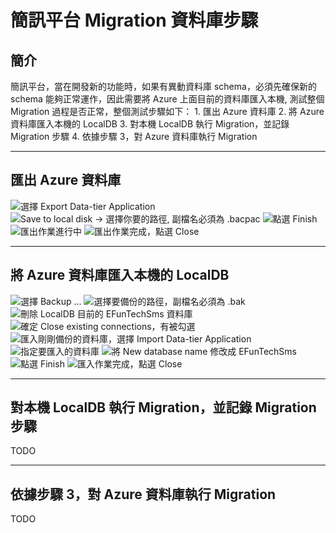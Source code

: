 簡訊平台 Migration 資料庫步驟 
=====

簡介
--------

簡訊平台，當在開發新的功能時，如果有異動資料庫 schema，必須先確保新的 schema 能夠正常運作，因此需要將 Azure 上面目前的資料庫匯入本機, 測試整個 Migration 過程是否正常，整個測試步驟如下：
	1. 匯出 Azure 資料庫
	2. 將 Azure 資料庫匯入本機的 LocalDB
	3. 對本機 LocalDB 執行 Migration，並記錄 Migration 步驟
	4. 依據步驟 3，對 Azure 資料庫執行 Migration

----------

匯出 Azure 資料庫
--------

![](images/ExportAzureDatabase01.png "選擇 Export Data-tier Application")
![](images/ExportAzureDatabase02.png "Save to local disk -> 選擇你要的路徑, 副檔名必須為 .bacpac")
![](images/ExportAzureDatabase03.png "點選 Finish")
![](images/ExportAzureDatabase04.png "匯出作業進行中")
![](images/ExportAzureDatabase05.png "匯出作業完成，點選 Close")

- - - -

將 Azure 資料庫匯入本機的 LocalDB
----------------------

![](images/ImportAzureDatabase01.png "選擇 Backup ...")
![](images/ImportAzureDatabase02.png "選擇要備份的路徑，副檔名必須為 .bak")
![](images/ImportAzureDatabase03.png "刪除 LocalDB 目前的 EFunTechSms 資料庫")
![](images/ImportAzureDatabase04.png "確定 Close existing connections，有被勾選")
![](images/ImportAzureDatabase05.png "匯入剛剛備份的資料庫，選擇 Import Data-tier Application")
![](images/ImportAzureDatabase07.png "指定要匯入的資料庫")
![](images/ImportAzureDatabase08.png "將 New database name 修改成 EFunTechSms")
![](images/ImportAzureDatabase09.png "點選 Finish")
![](images/ImportAzureDatabase10.png "匯入作業完成，點選 Close")

----------

對本機 LocalDB 執行 Migration，並記錄 Migration 步驟
-------

TODO

----------


依據步驟 3，對 Azure 資料庫執行 Migration
-------

TODO  

